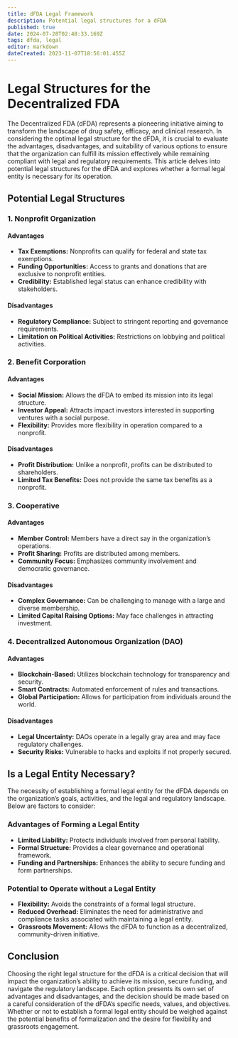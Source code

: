 ```yaml
---
title: dFDA Legal Framework
description: Potential legal structures for a dFDA
published: true
date: 2024-07-28T02:48:33.169Z
tags: dfda, legal
editor: markdown
dateCreated: 2023-11-07T18:56:01.455Z
---
```


# Legal Structures for the Decentralized FDA 

The Decentralized FDA (dFDA) represents a pioneering initiative aiming to transform the landscape of drug safety, efficacy, and clinical research. In considering the optimal legal structure for the dFDA, it is crucial to evaluate the advantages, disadvantages, and suitability of various options to ensure that the organization can fulfill its mission effectively while remaining compliant with legal and regulatory requirements. This article delves into potential legal structures for the dFDA and explores whether a formal legal entity is necessary for its operation.

## Potential Legal Structures

### 1. Nonprofit Organization

#### Advantages
- **Tax Exemptions:** Nonprofits can qualify for federal and state tax exemptions.
- **Funding Opportunities:** Access to grants and donations that are exclusive to nonprofit entities.
- **Credibility:** Established legal status can enhance credibility with stakeholders.

#### Disadvantages
- **Regulatory Compliance:** Subject to stringent reporting and governance requirements.
- **Limitation on Political Activities:** Restrictions on lobbying and political activities.

### 2. Benefit Corporation

#### Advantages
- **Social Mission:** Allows the dFDA to embed its mission into its legal structure.
- **Investor Appeal:** Attracts impact investors interested in supporting ventures with a social purpose.
- **Flexibility:** Provides more flexibility in operation compared to a nonprofit.

#### Disadvantages
- **Profit Distribution:** Unlike a nonprofit, profits can be distributed to shareholders.
- **Limited Tax Benefits:** Does not provide the same tax benefits as a nonprofit.

### 3. Cooperative

#### Advantages
- **Member Control:** Members have a direct say in the organization’s operations.
- **Profit Sharing:** Profits are distributed among members.
- **Community Focus:** Emphasizes community involvement and democratic governance.

#### Disadvantages
- **Complex Governance:** Can be challenging to manage with a large and diverse membership.
- **Limited Capital Raising Options:** May face challenges in attracting investment.

### 4. Decentralized Autonomous Organization (DAO)

#### Advantages
- **Blockchain-Based:** Utilizes blockchain technology for transparency and security.
- **Smart Contracts:** Automated enforcement of rules and transactions.
- **Global Participation:** Allows for participation from individuals around the world.

#### Disadvantages
- **Legal Uncertainty:** DAOs operate in a legally gray area and may face regulatory challenges.
- **Security Risks:** Vulnerable to hacks and exploits if not properly secured.

## Is a Legal Entity Necessary?

The necessity of establishing a formal legal entity for the dFDA depends on the organization’s goals, activities, and the legal and regulatory landscape. Below are factors to consider:

### Advantages of Forming a Legal Entity
- **Limited Liability:** Protects individuals involved from personal liability.
- **Formal Structure:** Provides a clear governance and operational framework.
- **Funding and Partnerships:** Enhances the ability to secure funding and form partnerships.

### Potential to Operate without a Legal Entity
- **Flexibility:** Avoids the constraints of a formal legal structure.
- **Reduced Overhead:** Eliminates the need for administrative and compliance tasks associated with maintaining a legal entity.
- **Grassroots Movement:** Allows the dFDA to function as a decentralized, community-driven initiative.

## Conclusion

Choosing the right legal structure for the dFDA is a critical decision that will impact the organization’s ability to achieve its mission, secure funding, and navigate the regulatory landscape. Each option presents its own set of advantages and disadvantages, and the decision should be made based on a careful consideration of the dFDA’s specific needs, values, and objectives. Whether or not to establish a formal legal entity should be weighed against the potential benefits of formalization and the desire for flexibility and grassroots engagement.